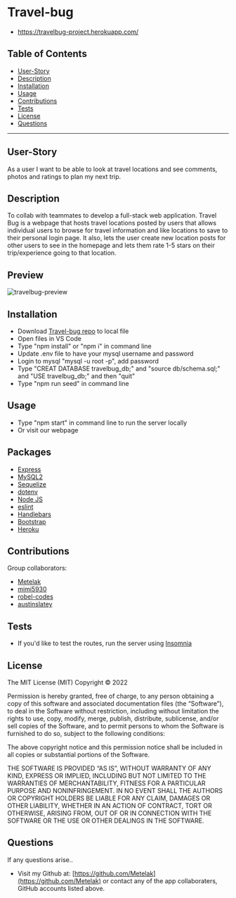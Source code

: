 # **Travel-bug**
* https://travelbug-project.herokuapp.com/ 

## Table of Contents

  * [User-Story](#user-story)
  * [Description](#description)
  * [Installation](#installation)
  * [Usage](#usage)
  * [Contributions](#contributions)
  * [Tests](#tests)
  * [License](#license)
  * [Questions](#questions)

  ---

  ## **User-Story**
  As a user I want to be able to look at travel locations and see comments, photos and ratings to plan my next trip. 

  ## **Description**
  To collab with teammates to develop a full-stack web application. Travel Bug is a webpage that hosts travel locations posted by users that allows individual users to browse for travel information and like locations to save to their personal login page. It also, lets the user create new location posts for other users to see in the homepage and lets them rate 1-5 stars on their trip/experience going to that location. 

  ## **Preview**
![travelbug-preview](https://user-images.githubusercontent.com/94068596/157773143-4e26809c-d6e7-428f-9ae7-0de7cf5b188a.jpg)
  ## **Installation**
  * Download [Travel-bug repo](https://github.com/Metelak/Travel-bug) to local file
  * Open files in VS Code 
  * Type "npm install" or "npm i" in command line 
  * Update .env file to have your mysql username and password
  * Login to mysql "mysql -u root -p", add password
  * Type "CREAT DATABASE travelbug_db;" and "source db/schema.sql;" and "USE travelbug_db;" and then "quit"
  * Type "npm run seed" in command line
  ## **Usage**
  * Type "npm start" in command line to run the server locally 
  * Or visit our webpage 
## **Packages**
* [Express](http://expressjs.com/)
* [MySQL2](https://www.npmjs.com/package/mysql2)
* [Sequelize](https://www.npmjs.com/package/sequelize)
* [dotenv](https://www.npmjs.com/package/dotenv)
* [Node JS](https://nodejs.org/en/)
* [eslint](https://eslint.org/)
* [Handlebars](https://handlebarsjs.com/)
* [Bootstrap](https://getbootstrap.com/)
* [Heroku](https://id.heroku.com/)
 

## **Contributions**
Group collaborators:
* [Metelak](https://github.com/Metelak)
* [mimi5930](https://github.com/mimi5930)
* [robel-codes](https://github.com/robel-codes)
* [austinslatey](https://github.com/austinslatey)

## **Tests**
* If you'd like to test the routes, run the server using [Insomnia](https://insomnia.rest/plugins/insomnia-plugin-xml-json-response)

## **License** 
The MIT License (MIT)
Copyright © 2022 <copyright holders>

Permission is hereby granted, free of charge, to any person obtaining a copy of this software and associated documentation files (the “Software”), to deal in the Software without restriction, including without limitation the rights to use, copy, modify, merge, publish, distribute, sublicense, and/or sell copies of the Software, and to permit persons to whom the Software is furnished to do so, subject to the following conditions:

The above copyright notice and this permission notice shall be included in all copies or substantial portions of the Software.

THE SOFTWARE IS PROVIDED “AS IS”, WITHOUT WARRANTY OF ANY KIND, EXPRESS OR IMPLIED, INCLUDING BUT NOT LIMITED TO THE WARRANTIES OF MERCHANTABILITY, FITNESS FOR A PARTICULAR PURPOSE AND NONINFRINGEMENT. IN NO EVENT SHALL THE AUTHORS OR COPYRIGHT HOLDERS BE LIABLE FOR ANY CLAIM, DAMAGES OR OTHER LIABILITY, WHETHER IN AN ACTION OF CONTRACT, TORT OR OTHERWISE, ARISING FROM, OUT OF OR IN CONNECTION WITH THE SOFTWARE OR THE USE OR OTHER DEALINGS IN THE SOFTWARE.
  

## **Questions**

If any questions arise..

* Visit my Github at: [https://github.com/Metelak](https://github.com/Metelak) or contact any of the app collaboraters, GitHub accounts listed above.
